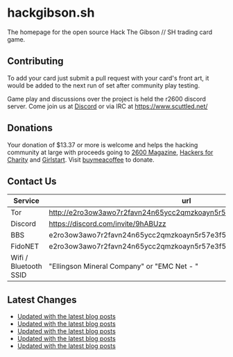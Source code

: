 # hackgibson.sh
The homepage for the open source Hack The Gibson // SH trading card game.


## Contributing

To add your card just submit a pull request with your card's front art, it would be added to the next run of set after community play testing.

Game play and discussions over the project is held the r2600 discord server. Come join us at [Discord](https://discord.com/invite/9hABUzz) or via IRC at https://www.scuttled.net/


## Donations

Your donation of $13.37 or more is welcome and helps the hacking community at large with proceeds going to [2600 Magazine](https://2600.com/), [Hackers for Charity](https://hackersforcharity.org) and [Girlstart](https://girlstart.org).  Visit [buymeacoffee](https://www.buymeacoffee.com/hackgibson.sh) to donate.


## Contact Us

Service | url
-|-
Tor | http://e2ro3ow3awo7r2favn24n65ycc2qmzkoayn5r57e3f56nvjwdcgg32ad.onion
Discord | https://discord.com/invite/9hABUzz
BBS | e2ro3ow3awo7r2favn24n65ycc2qmzkoayn5r57e3f56nvjwdcgg32ad.onion:23
FidoNET | e2ro3ow3awo7r2favn24n65ycc2qmzkoayn5r57e3f56nvjwdcgg32ad.onion:24554
Wifi / Bluetooth SSID | "Ellingson Mineral Company" or "EMC Net - <fidonet address>"

## Latest Changes
<!-- BLOG-POST-LIST:START -->
- [Updated with the latest blog posts](https://github.com/DFW2600/hackgibson.sh/commit/6b2d25b66af63a9e47205081267b7e638ab88ce3)
- [Updated with the latest blog posts](https://github.com/DFW2600/hackgibson.sh/commit/0d345c5407ff5f80361bf54fbb7ecf682c4dfc12)
- [Updated with the latest blog posts](https://github.com/DFW2600/hackgibson.sh/commit/27dbe5d5174db3b9993949f7588ddd2202cd88bb)
- [Updated with the latest blog posts](https://github.com/DFW2600/hackgibson.sh/commit/d962ca8575bb3cc0adb1cce12e81c2d697ebdbe7)
- [Updated with the latest blog posts](https://github.com/DFW2600/hackgibson.sh/commit/07e0b88425ef82d391b4a8595f23854a98b90c96)
<!-- BLOG-POST-LIST:END -->
